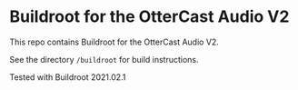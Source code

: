 Buildroot for the OtterCast Audio V2
====================================

This repo contains Buildroot for the OtterCast Audio V2.

See the directory `/buildroot` for build instructions.

Tested with Buildroot 2021.02.1
